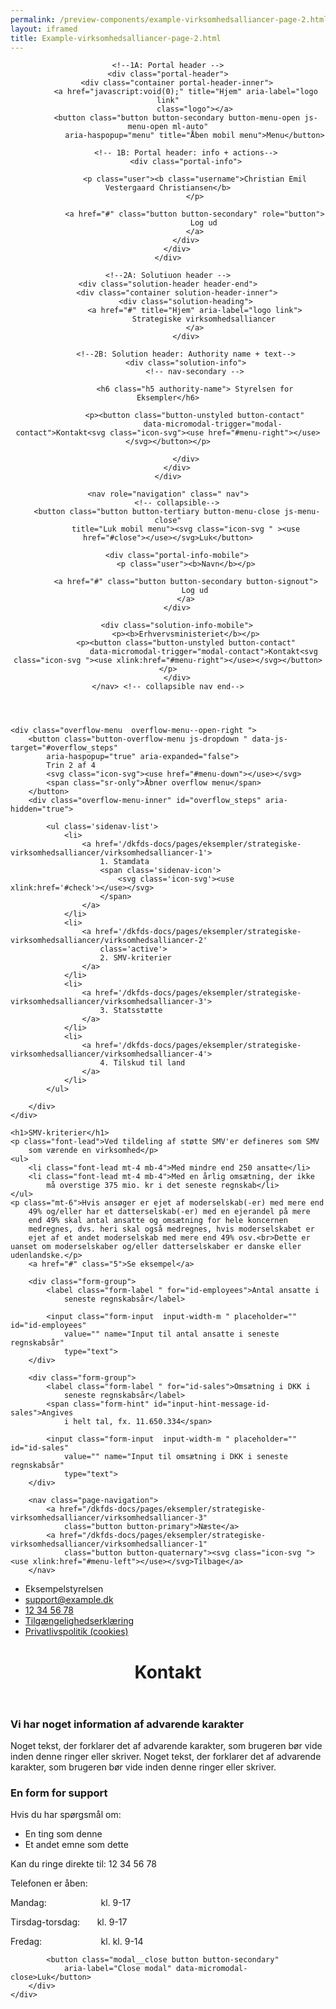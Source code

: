 ```yaml
--- 
permalink: /preview-components/example-virksomhedsalliancer-page-2.html
layout: iframed 
title: Example-virksomhedsalliancer-page-2.html
---
```

<header class="header" role="banner">

    <!--1A: Portal header -->
    <div class="portal-header">
        <div class="container portal-header-inner">
            <a href="javascript:void(0);" title="Hjem" aria-label="logo link"
                class="logo"></a>
            <button class="button button-secondary button-menu-open js-menu-open ml-auto"
                aria-haspopup="menu" title="Åben mobil menu">Menu</button>

            <!-- 1B: Portal header: info + actions-->
            <div class="portal-info">

                <p class="user"><b class="username">Christian Emil Vestergaard Christiansen</b>
                </p>

                <a href="#" class="button button-secondary" role="button">
                    Log ud
                </a>
            </div>
        </div>
    </div>

    <!--2A: Solutiuon header -->
    <div class="solution-header header-end">
        <div class="container solution-header-inner">
            <div class="solution-heading">
                <a href="#" title="Hjem" aria-label="logo link">
                    Strategiske virksomhedsalliancer
                </a>
            </div>

            <!--2B: Solution header: Authority name + text-->
            <div class="solution-info">
                <!-- nav-secondary -->

                <h6 class="h5 authority-name"> Styrelsen for Eksempler</h6>

                <p><button class="button-unstyled button-contact"
                        data-micromodal-trigger="modal-contact">Kontakt<svg class="icon-svg"><use href="#menu-right"></use></svg></button></p>

            </div>
        </div>
    </div>

    <nav role="navigation" class=" nav">
        <!-- collapsible-->
        <button class="button button-tertiary button-menu-close js-menu-close"
            title="Luk mobil menu"><svg class="icon-svg " ><use href="#close"></use></svg>Luk</button>

        <div class="portal-info-mobile">
            <p class="user"><b>Navn</b></p>

            <a href="#" class="button button-secondary button-signout">
                Log ud
            </a>
        </div>

        <div class="solution-info-mobile">
            <p><b>Erhvervsministeriet</b></p>
            <p><button class="button-unstyled button-contact"
                    data-micromodal-trigger="modal-contact">Kontakt<svg class="icon-svg "><use xlink:href="#menu-right"></use></svg></button></p>
        </div>
    </nav> <!-- collapsible nav end-->
</header>

<main class="container page-container">

    <div class="overflow-menu  overflow-menu--open-right ">
        <button class="button-overflow-menu js-dropdown " data-js-target="#overflow_steps"
            aria-haspopup="true" aria-expanded="false">
            Trin 2 af 4
            <svg class="icon-svg"><use href="#menu-down"></use></svg>
            <span class="sr-only">Åbner overflow menu</span>
        </button>
        <div class="overflow-menu-inner" id="overflow_steps" aria-hidden="true">

            <ul class='sidenav-list'>
                <li>
                    <a href='/dkfds-docs/pages/eksempler/strategiske-virksomhedsalliancer/virksomhedsalliancer-1'>
                        1. Stamdata
                        <span class='sidenav-icon'>
                            <svg class='icon-svg'><use xlink:href='#check'></use></svg>
                        </span>
                    </a>
                </li>
                <li>
                    <a href='/dkfds-docs/pages/eksempler/strategiske-virksomhedsalliancer/virksomhedsalliancer-2'
                        class='active'>
                        2. SMV-kriterier
                    </a>
                </li>
                <li>
                    <a href='/dkfds-docs/pages/eksempler/strategiske-virksomhedsalliancer/virksomhedsalliancer-3'>
                        3. Statsstøtte
                    </a>
                </li>
                <li>
                    <a href='/dkfds-docs/pages/eksempler/strategiske-virksomhedsalliancer/virksomhedsalliancer-4'>
                        4. Tilskud til land
                    </a>
                </li>
            </ul>

        </div>
    </div>

    <h1>SMV-kriterier</h1>
    <p class="font-lead">Ved tildeling af støtte SMV'er defineres som SMV
        som værende en virksomhed</p>
    <ul>
        <li class="font-lead mt-4 mb-4">Med mindre end 250 ansatte</li>
        <li class="font-lead mt-4 mb-4">Med en årlig omsætning, der ikke
            må overstige 375 mio. kr i det seneste regnskab</li>
    </ul>
    <p class="mt-6">Hvis ansøger er ejet af moderselskab(-er) med mere end
        49% og/eller har et datterselskab(-er) med en ejerandel på mere
        end 49% skal antal ansatte og omsætning for hele koncernen
        medregnes, dvs. heri skal også medregnes, hvis moderselskabet er
        ejet af et andet moderselskab med mere end 49% osv.<br>Dette er uanset om moderselskaber og/eller datterselskaber er danske eller udenlandske.</p>
        <a href="#" class="5">Se eksempel</a>

        <div class="form-group">
            <label class="form-label " for="id-employees">Antal ansatte i
                seneste regnskabsår</label>

            <input class="form-input  input-width-m " placeholder="" id="id-employees"
                value="" name="Input til antal ansatte i seneste regnskabsår"
                type="text">
        </div>

        <div class="form-group">
            <label class="form-label " for="id-sales">Omsætning i DKK i
                seneste regnskabsår</label>
            <span class="form-hint" id="input-hint-message-id-sales">Angives
                i helt tal, fx. 11.650.334</span>

            <input class="form-input  input-width-m " placeholder="" id="id-sales"
                value="" name="Input til omsætning i DKK i seneste regnskabsår"
                type="text">
        </div>

        <nav class="page-navigation">
            <a href="/dkfds-docs/pages/eksempler/strategiske-virksomhedsalliancer/virksomhedsalliancer-3"
                class="button button-primary">Næste</a>
            <a href="/dkfds-docs/pages/eksempler/strategiske-virksomhedsalliancer/virksomhedsalliancer-1"
                class="button button-quaternary"><svg class="icon-svg "><use xlink:href="#menu-left"></use></svg>Tilbage</a>
        </nav>
</main>

<footer>
    <div class="footer">
        <div class="container">
            <div class="align-text-left">
                <ul class="unstyled-list inline-list">
                    <li><span class="h5 weight-semibold">Eksempelstyrelsen</span></li>
                    <li><a class="function-link" href="mailto:support@example.dk">support@example.dk</a></li>
                    <li><a class="function-link" href="tel:12 34 56 78">12
                            34 56 78</a></li>
                    <li><a href="#" class="function-link">Tilgængelighedserklæring</a></li>
                    <li><a href="#" class="function-link">Privatlivspolitik
                            (cookies)</a></li>
                </ul>
            </div>
        </div>
    </div>
</footer>

<div class="modal" id="modal-contact" aria-hidden="true">
    <div class="modal__overlay bg-modal" tabindex="-1"
        data-micromodal-close>
        <div class="modal__container" role="dialog" aria-modal="true"
            aria-labelledby="modal-contact-1">
            <header class="modal__header">
                <h1 class="modal__title h2" id="modal-contact-1">
                    Kontakt
                </h1>
            </header>
            <main class="modal__content">
                <div class="alert alert-warning" role="alert" aria-label="Beskedbox der viser en advarsel">
                    <div class="alert-body">
                        <h3 class="alert-heading">Vi har noget information
                            af advarende karakter</h3>
                        <p class="alert-text">Noget tekst, der forklarer
                            det af advarende karakter, som brugeren bør
                            vide inden denne ringer eller skriver. Noget
                            tekst, der forklarer det af advarende
                            karakter, som brugeren bør vide inden denne
                            ringer eller skriver.</p>
                    </div>
                </div>
                <h3>En form for support</h3>
                <p>Hvis du har spørgsmål om:</p>
                <ul>
                    <li>En ting som denne</li>
                    <li>Et andet emne som dette</li>
                </ul>
                <p>Kan du ringe direkte til: 12 34 56 78</p>
                <p>Telefonen er åben:</p>
                <p class="m-0">Mandag:&nbsp&nbsp&nbsp&nbsp&nbsp&nbsp&nbsp&nbsp&nbsp&nbsp&nbsp&nbsp&nbsp&nbsp&nbsp&nbsp&nbsp&nbsp&nbsp&nbsp&nbsp
                    kl. 9-17</p>
                <p class="m-0">Tirsdag-torsdag:&nbsp&nbsp&nbsp&nbsp&nbsp&nbsp
                    kl. 9-17</p>
                <p class="m-0">Fredag:&nbsp&nbsp&nbsp&nbsp&nbsp&nbsp&nbsp&nbsp&nbsp&nbsp&nbsp&nbsp&nbsp&nbsp&nbsp&nbsp&nbsp&nbsp&nbsp&nbsp&nbsp&nbsp&nbsp
                    kl. kl. 9-14</p>
            </main>

            <button class="modal__close button button-secondary"
                aria-label="Close modal" data-micromodal-close>Luk</button>
        </div>
    </div>
</div>